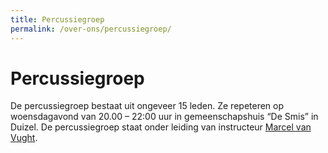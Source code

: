 ```yaml
---
title: Percussiegroep
permalink: /over-ons/percussiegroep/
---
```

# Percussiegroep

De percussiegroep bestaat uit ongeveer 15 leden.
Ze repeteren op woensdagavond van 20.00 – 22:00 uur in gemeenschapshuis “De Smis” in Duizel.
De percussiegroep staat onder leiding van instructeur [Marcel van Vught](/over-ons/percussiegroep/instructeur/).

<!---
TODO: Foto

De foto toont de percussiegroep tijdens het concours van de percussiegroep in 2005.
--->
